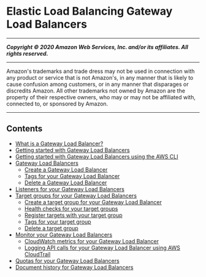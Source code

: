 # Elastic Load Balancing Gateway Load Balancers

-----
*****Copyright &copy; 2020 Amazon Web Services, Inc. and/or its affiliates. All rights reserved.*****

-----
Amazon's trademarks and trade dress may not be used in 
     connection with any product or service that is not Amazon's, 
     in any manner that is likely to cause confusion among customers, 
     or in any manner that disparages or discredits Amazon. All other 
     trademarks not owned by Amazon are the property of their respective
     owners, who may or may not be affiliated with, connected to, or 
     sponsored by Amazon.

-----
## Contents
+ [What is a Gateway Load Balancer?](introduction.md)
+ [Getting started with Gateway Load Balancers](getting-started.md)
+ [Getting started with Gateway Load Balancers using the AWS CLI](getting-started-cli.md)
+ [Gateway Load Balancers](gateway-load-balancers.md)
   + [Create a Gateway Load Balancer](create-load-balancer.md)
   + [Tags for your Gateway Load Balancer](tag-load-balancer.md)
   + [Delete a Gateway Load Balancer](delete-load-balancer.md)
+ [Listeners for your Gateway Load Balancers](gateway-listeners.md)
+ [Target groups for your Gateway Load Balancers](target-groups.md)
   + [Create a target group for your Gateway Load Balancer](create-target-group.md)
   + [Health checks for your target groups](health-checks.md)
   + [Register targets with your target group](target-group-register-targets.md)
   + [Tags for your target group](target-group-tags.md)
   + [Delete a target group](delete-target-group.md)
+ [Monitor your Gateway Load Balancers](monitoring.md)
   + [CloudWatch metrics for your Gateway Load Balancer](cloudwatch-metrics.md)
   + [Logging API calls for your Gateway Load Balancer using AWS CloudTrail](cloudtrail-logs.md)
+ [Quotas for your Gateway Load Balancers](quotas-limits.md)
+ [Document history for Gateway Load Balancers](doc-history.md)